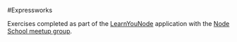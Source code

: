 #Expressworks

Exercises completed as part of the [LearnYouNode](https://github.com/azat-co/expressworks) application with the [Node School meetup group](http://www.meetup.com/NodeWorkshops).
